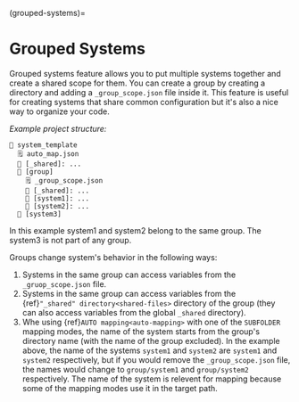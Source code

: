 (grouped-systems)=
# Grouped Systems
Grouped systems feature allows you to put multiple systems together and create a shared scope for them. You can create a group by creating a directory and adding a `_group_scope.json` file inside it. This feature is useful for creating systems that share common configuration but it's also a nice way to organize your code. 

_Example project structure:_
```
📁 system_template
  🗒️ auto_map.json
  📁 [_shared]: ...
  📁 [group]
    🗒️ _group_scope.json
    📁 [_shared]: ...
    📁 [system1]: ...
    📁 [system2]: ...
  📁 [system3]
```
In this example system1 and system2 belong to the same group. The system3 is not part of any group.

Groups change system's behavior in the following ways:
1. Systems in the same group can access variables from the `_gruop_scope.json` file.
2. Systems in the same group can access variables from the {ref}`"_shared" directory<shared-files>` directory of the group (they can also access variables from the global `_shared` directory).
3. Whe using {ref}`AUTO mapping<auto-mapping>` with one of the `SUBFOLDER` mapping modes, the name of the system starts from the group's directory name (with the name of the group excluded). In the example above, the name of the systems `system1` and `system2` are `system1` and `system2` respectively, but if you would remove the `_group_scope.json` file, the names would change to `group/system1` and `group/system2` respectively. The name of the system is relevent for mapping because some of the mapping modes use it in the target path.
